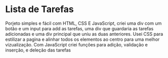 # Lista de Tarefas
Porjeto simples e fácil com HTML, CSS E JavaScript, criei uma div com um botão e um input para add as tarefas, uma div que guardaria as tarefas adicionadas e uma div principal que 
uniu as duas anteriores.
Usei CSS para estilizar a pagina e alinhar todos os elementos ao centro para uma melhor vizualização.
Com JavaScript criei funções para adição, validação e inserção, e deleção das tarefas